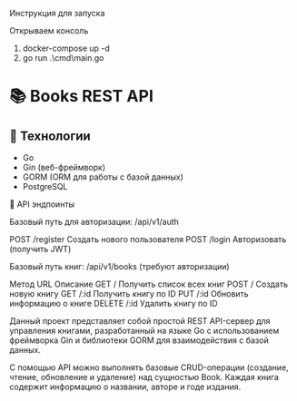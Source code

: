 Инструкция для запуска

Открываем консоль

1. docker-compose up -d
2. go run .\cmd\main.go


# 📚 Books REST API

## 🔧 Технологии

- Go
- Gin (веб-фреймворк)
- GORM (ORM для работы с базой данных)
- PostgreSQL


📘 API эндпоинты


Базовый путь для авторизации: /api/v1/auth

POST	/register	Создать нового пользователя
POST	/login	Авторизовать (получить JWT)


Базовый путь книг: /api/v1/books (требуют авторизации)

Метод	URL	Описание
GET	/	Получить список всех книг
POST	/	Создать новую книгу
GET	/:id	Получить книгу по ID
PUT	/:id	Обновить информацию о книге
DELETE	/:id	Удалить книгу по ID


Данный проект представляет собой простой REST API-сервер для управления книгами, разработанный на языке Go с использованием фреймворка Gin и библиотеки GORM для взаимодействия с базой данных.

С помощью API можно выполнять базовые CRUD-операции (создание, чтение, обновление и удаление) над сущностью Book. Каждая книга содержит информацию о названии, авторе и годе издания.
